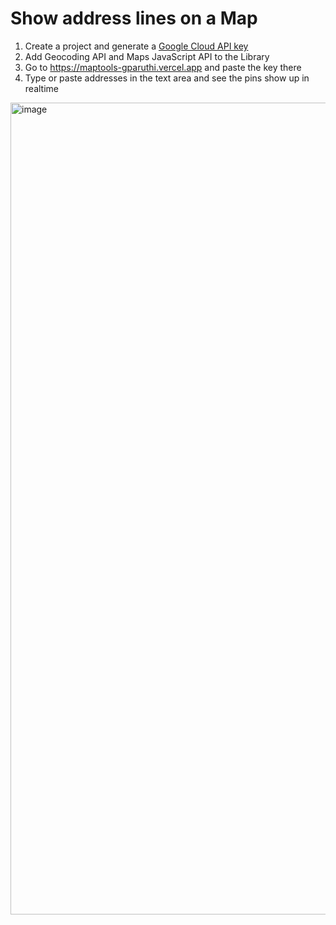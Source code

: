 # Show address lines on a Map 

1. Create a project and generate a [Google Cloud API key](https://console.cloud.google.com/apis/dashboard)
2. Add Geocoding API and Maps JavaScript API to the Library
3. Go to https://maptools-gparuthi.vercel.app and paste the key there
4. Type or paste addresses in the text area and see the pins show up in realtime


<img width="1299" alt="image" src="https://user-images.githubusercontent.com/1958947/114782118-68f6e700-9d2e-11eb-9dcb-ac3be75485a0.png">
